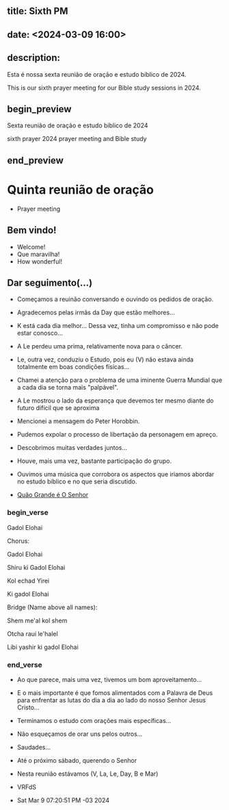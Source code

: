 ## title: Sixth PM
## date: <2024-03-09 16:00>

## description:

Esta é nossa sexta reunião de oração e estudo bíblico de 2024.

This is our sixth prayer meeting for our Bible study sessions in 2024.

## begin_preview

Sexta reunião de oração e estudo bíblico de 2024

sixth prayer 2024 prayer meeting and Bible study

## end_preview

# Quinta reunião de oração
- Prayer meeting

## Bem vindo!

- Welcome!
- Que maravilha!
- How wonderful!

## Dar seguimento(...)

- Começamos a reuinão conversando e ouvindo os pedidos de oração.
- Agradecemos pelas irmãs da Day que estão melhores...
- K está cada dia melhor... Dessa vez, tinha um compromisso e não pode estar conosco...
- A Le perdeu uma prima, relativamente nova para o câncer.
- Le, outra vez, conduziu o Estudo, pois eu (V) não estava ainda totalmente em boas condições físicas... 
- Chamei a atenção para o problema de uma iminente Guerra Mundial que a cada dia se torna mais "palpável".
- A Le mostrou o lado da esperança que devemos ter mesmo diante do futuro difícil que se aproxima
- Mencionei a mensagem do Peter Horobbin.
- Pudemos expolar o processo de libertação da personagem em apreço. 
- Descobrimos muitas verdades juntos...
- Houve, mais uma vez, bastante participação do grupo.

- Ouvimos uma música que corrobora os aspectos que iriamos abordar no estudo bíblico e no que seria discutido.

- [Quão Grande é O Senhor](https://www.youtube.com/watch?v=sWSKtoURGAg)

### begin_verse

Gadol Elohai

Chorus:

Gadol Elohai

Shiru ki Gadol Elohai

Kol echad Yirei 

Ki gadol Elohai

Bridge (Name above all names):

Shem me'al kol shem

Otcha raui le'halel

Libi yashir ki gadol Elohai

### end_verse

- Ao que parece, mais uma vez, tivemos um bom aproveitamento...

- E o mais importante é que fomos alimentados com a Palavra de Deus para enfrentar as lutas do dia a dia ao lado do nosso Senhor Jesus Cristo...

- Terminamos o estudo com orações mais específicas... 

- Não esqueçamos de orar uns pelos outros...

- Saudades...

- Até o próximo sábado, querendo o Senhor

- Nesta reunião estávamos (V, La, Le, Day, B e Mar)

- VRFdS
- Sat Mar 9 07:20:51 PM -03 2024
